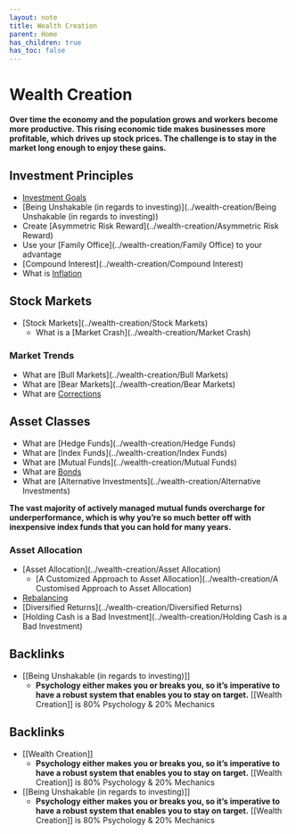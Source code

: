 ```yaml
---
layout: note
title: Wealth Creation
parent: Home
has_children: true
has_toc: false
---
```


# Wealth Creation

**Over time the economy and the population grows and workers become more productive. This rising economic tide makes businesses more profitable, which drives up stock prices. The challenge is to stay in the market long enough to enjoy these gains.**

## Investment Principles

- [Investment Goals](../wealth-creation/investment-goals)
- [Being Unshakable (in regards to investing)](../wealth-creation/Being Unshakable (in regards to investing))
- Create [Asymmetric Risk Reward](../wealth-creation/Asymmetric Risk Reward)
- Use your [Family Office](../wealth-creation/Family Office) to your advantage
- [Compound Interest](../wealth-creation/Compound Interest)
- What is [Inflation](../wealth-creation/Inflation)

## Stock Markets

- [Stock Markets](../wealth-creation/Stock Markets)
  - What is a [Market Crash](../wealth-creation/Market Crash)

### Market Trends

- What are [Bull Markets](../wealth-creation/Bull Markets)
- What are [Bear Markets](../wealth-creation/Bear Markets)
- What are [Corrections](../wealth-creation/Corrections)

## Asset Classes

- What are [Hedge Funds](../wealth-creation/Hedge Funds)
- What are [Index Funds](../wealth-creation/Index Funds)
- What are [Mutual Funds](../wealth-creation/Mutual Funds)
- What are [Bonds](../wealth-creation/Bonds)
- What are [Alternative Investments](../wealth-creation/Alternative Investments)

**The vast majority of actively managed mutual funds overcharge for underperformance, which is why you’re so much better off with inexpensive index funds that you can hold for many years.**

### Asset Allocation

- [Asset Allocation](../wealth-creation/Asset Allocation)
  - [A Customized Approach to Asset Allocation](../wealth-creation/A Customised Approach to Asset Allocation)
- [Rebalancing](../wealth-creation/rebalancing)
- [Diversified Returns](../wealth-creation/Diversified Returns)
- [Holding Cash is a Bad Investment](../wealth-creation/Holding Cash is a Bad Investment)
## Backlinks
* [[Being Unshakable (in regards to investing)]]
	* **Psychology either makes you or breaks you, so it’s imperative to have a robust system that enables you to stay on target.** [[Wealth Creation]] is 80% Psychology & 20% Mechanics

## Backlinks
* [[Wealth Creation]]
	* **Psychology either makes you or breaks you, so it’s imperative to have a robust system that enables you to stay on target.** [[Wealth Creation]] is 80% Psychology & 20% Mechanics
* [[Being Unshakable (in regards to investing)]]
	* **Psychology either makes you or breaks you, so it’s imperative to have a robust system that enables you to stay on target.** [[Wealth Creation]] is 80% Psychology & 20% Mechanics


